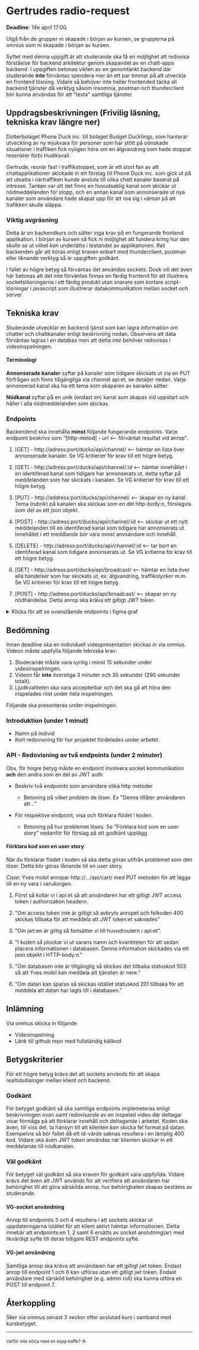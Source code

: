 # Gertrudes radio-request
**Deadline**: 14e april 17:00.

Utgå från de grupper ni skapade i början av kursen, se grupperna på omnius som ni skapade i början av kursen.

Syftet med denna uppgift är att studerande ska få en möjlighet att redovisa förståelse för backend arkitektur genom skapandet av en chatt-apps backend. I uppgiften betonas vikten av en genomtänkt backend där studerande **inte** förväntas spendera mer än ett par timmar på att utveckla en frontend lösning. Vidare så behöver inte heller frontended täcka all backend tjänster då verktyg såsom insomnia, postman och thunderclient bör kunna användas för att "testa" samtliga tjänster.

## Uppdragsbeskrivningen (Frivilig läsning, tekniska krav längre ner)

Dotterbolaget Phone Duck inc. till bolaget Budget Ducklings, som hanterar utveckling av ny mjukvara för personer som har stött på oönskade situationer i traffiken fick nyligen höra om en älgvandring som hade stoppat resenärer förbi Hudiksvall.

Gertrude, resnär fast i traffikstoppet, som är ett stort fan av att chattapplikationer skickade in ett förslag till Phone Duck inc. som gick ut på att utsatta i närtraffiken kunde ansluta till olika chatt kanaler baserat på intresse. Tanken var att det finns en huvudsaklig kanal som skickar ut nödmeddelanden för stopp, och en annan kanal som annonserade ut nya kanaler som användare hade skapat upp för att roa sig i väntan på att trafikken skulle släppa.

### Viktig avgräsning
Detta är en backendkurs och sätter inga krav på en fungerande frontend applikation. I början av kursen så fick ni möjlighet att fundera kring hur den skulle se ut vilket *kan* underlätta i testandet av applikationen. Ifall backenden går att köras enligt kraven enbart med thunderclient, postman eller liknande verktyg så är uppgiften godkänt.

I fallet av högre betyg så förväntas det användas sockets. Dock vill det även här betonas att det inte förväntas finnas en färdig frontend för att illustrera socketslösningarna i ett färdig produkt utan snarare som kortare script-lösningar i javascript som illustrerar datakommunikation mellan socket och server.

## Tekniska krav
Studerande utvecklar en backend tjänst som kan lagra information om chatter och chattkanaler enligt beskrivning nedan. Observera att data förväntas lagras i en databas men att detta *inte* behöver redovisas i videoinspelningen.

#### Terminologi
**Annonserade kanaler** syftar på kanaler som tidigare skickats ut via en PUT förfrågan och finns tillgängliga via channel api:et, se detaljer nedan. Varje annonserad kanal ska ha ett tema som skaparen av kanalen sätter.

**Nödkanal** syftar på en unik (endast en) kanal som skapas vid uppstart och håller i alla nödmeddelanden som skickas.

### Endpoints
Backendend ska innehålla **minst** följande fungerande endpoints. Varje endpoint beskrivs som "[http-metod] - url <-- förväntat resultat vid anrop".

1. [GET] - http://adress:port/ducks/api/channel/ <-- hämtar en lista över annonserade kanaler. Se VG kritierier för krav till ett högre betyg.
   
2. [GET] - http://adress:port/ducks/api/channel/:id <-- hämtar innehållet i en identiferad kanal som tidigare har annonserats ut, detta syftar på meddelanden som har skickats i kanalen. Se VG kritierier för krav till ett högre betyg.
   
3. [PUT] - http://address:port/ducks/api/channel/ <-- skapar en ny kanal. Tema (rubrik) på kanalen ska skickas som en del http-body:n, förslagvis som del av ett json objekt.
   
4. [POST] - http://adress:port/ducks/api/channel/:id <-- skickar ut ett nytt meddelanden till en identiferad kanal som tidigare har annonserats ut. Innehållet i ett meddlande bör vara *minst* anvsändare och innehåll. 
   
5. [DELETE] - http://adress:port/ducks/api/channel/:id <-- tar bort en identiferad kanal som tidigare annonserats ut. Se VG kritierna för krav till ett högre betyg.


6. [GET] - http://adress:port/ducks/api/broadcast/ <-- hämtar en lista över alla händelser som har skickats ut, ex. älgvandring, traffikolycker m.m. Se VG kritierier för krav till ett högre betyg.
   
7. [POST] - http://adress:port/ducks/api/broadcast/ <-- skapar en ny nödhändelse. Detta anrop ska kräva ett giltigt JWT token.



<details>
  <summary>Klicka för att se ovanstående endpoints i figma graf</summary>

  ![chatapp](chatapp.png)
  
</details>

## Bedömning

Innan deadline ska en individuell videopresentation skickas in via omnius. Videon måste uppfylla följande tekniska krav:
1. Studerande måste vara synlig i minst 15 sekunder under videoinspelningen.
2. Videon får **inte** överstiga 3 minuter och 30 sekunder (290 sekunder totalt).
3. Ljudkvaliteten ska vara accepterbar och det ska gå att höra den inspelades röst under hela inspelningen.
   
Följande ska presenteras under inspelningen.
### Introduktion (under 1 minut)
- Namn på individ
- Kort redovisning för hur projektet fördelades under arbetet.
  
### API - Redovisning av två endpoints (under 2 minuter)
Obs. för högre betyg måste en endpoint involvera socket kommunikation **och** den andra som en del av JWT auth.

- Beskriv två endpoints som användare olika http metoder
  - Betoning på vilket problem de löser. Ex "Denna tillåter användaren att .."
  
- För respektive endpoint, visa och förklara flödet i koden. 
  - Betoning på hur problemet löses. Se "Förklara kod som en user story" nedanför för förslag på ett godkänt upplägg

#### Förklara kod som en user story 

När du förklarar flödet i koden så ska detta göras utifrån problemet som den löser. Detta bör göras liknande till en user story.

*Case*: Yves mobil anropar http://.../api/cart/ med PUT metoden för att lägga till en ny vara i varukorgen.
1. Först så kollar vi i api:et så att användaren har ett giltigt JWT access token i authorization headern.
2. "Om access token inte är giltigt så avbryts anropet och felkoden 400 skickas tillbaka för att meddela att JWT token:et saknades"
3. "Om jwt:en är giltig så fortsätter vi till huvudroutern i api:et".

4. "I koden så plockar vi ut varans namn och kvantiteten för att sedan placera informationen i databasen. Denna information skickades via ett json objekt i HTTP-body:n."
5. "Om databasen inte är tillgänglig så skickas det tillbaka statuskod 503 så att Yves mobil kan meddela att tjänsten är nere."
6. "Om datan kan sparas så skickas istället statuskod 201 tillbaka för att meddela att datan har lagts till i databasen."

## Inlämning
Via omnius skicka in följande
- Videoinspelning
- Länk till github repo med fullständig källkod

## Betygskriterier
För ett högre betyg krävs det att sockets används för att skapa realtidsdialoger mellan klient och backend.

### Godkänt
För betyget godkänt så ska samtliga endpoints implemeteras enligt beskrivningen ovan samt redovisande av en inspelad video där deltagar visar förmåga på att förklarar innehåll och deltagande i arbetet. Koden ska även, till viss del, ta hänsyn till att klienten *kan* skicka fel format på datan. Exempelvis så bör fallet då ett id-värde saknas resultera i en lämplig 400 kod. Vidare ska även JWT token användas när klienten skickar in ett meddelande till nödkanalen.

### Väl godkänt
För betyget väl godkänt så ska kraven för godkänt vara uppfyllda. Vidare krävs det även att JWT används för att verifiera att användaren har behörighet till att göra särskilda anrop, hur behörigheten skapas bestäms av studerande.

#### VG-socket användning
Anrop till endpoints 3 och 4 resultera i att sockets skickar ut uppdateringarna istället för att klient aktivt hämtar informationen. Detta innebär att endpoints:en 1, 2 samt 6 ersätts av socket anslutning(ar) med likvärdigt syfte till deras tidigare REST endpoints syfte.

#### VG-jwt användning
Samtliga anrop ska kräva att användaren har ett giltigt jwt token. Endast anrop till endpoint 1 och 6 kan utföras utan ett giltigt jwt token. Endast användare med särskild behörighet (e.g. admin roll) ska kunna utföra en POST till endpoint 7.

## Återkoppling

Sker via ominus senast 3 veckor efter avslutad kurs i samband med kursbetyget.

--- 
<small>Varför inte börja med en kopp kaffe? </small> :coffee:
